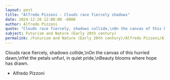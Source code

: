 ```yaml
---
layout: post
title: "Alfredo Pizzoni - Clouds race fiercely shadows"
date: 2024-12-28 12:00:00 -0000
author: Alfredo Pizzoni
quote: "Clouds race fiercely, shadows collide,\nOn the canvas of this hurried dawn,\nYet the petals unfurl, in quiet pride,\nBeauty blooms where hope has drawn."
subject: Futurism and Nature (Early 20th century)
permalink: /Futurism and Nature (Early 20th century)/Alfredo Pizzoni/Alfredo Pizzoni - Clouds race fiercely shadows
---
```


Clouds race fiercely, shadows collide,\nOn the canvas of this hurried dawn,\nYet the petals unfurl, in quiet pride,\nBeauty blooms where hope has drawn.

- Alfredo Pizzoni

